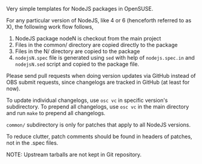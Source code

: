Very simple templates for NodeJS packages in OpenSUSE.

For any particular version of NodeJS, like 4 or 6 (henceforth
referred to as X), the following work flow follows,

1. NodeJS package nodeN is checkout from the main project
2. Files in the common/ directory are copied directly to the package
3. Files in the N/ directory are copied to the package
4. `nodejsN.spec` file is generated using `sed` with help of
   `nodejs.spec.in` and `nodejsN.sed` script and copied to the package file.

Please send pull requests when doing version updates via GitHub
instead of OBS submit requests, since changelogs are tracked in
GitHub (at least for now).

To update individual changelogs, use `osc vc` in specific version's
subdirectory. To prepend all changelogs, use `osc vc` in the main
directory and run `make` to prepend all changelogs.

`common/` subdirectory is only for patches that apply to all NodeJS
versions.

To reduce clutter, patch comments should be found in headers of patches,
not in the .spec files.

NOTE: Upstream tarballs are not kept in Git repository.

